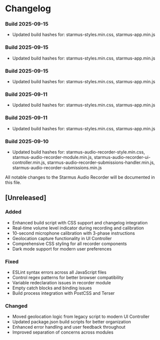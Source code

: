 # Changelog

### Build 2025-09-15
- Updated build hashes for: starmus-styles.min.css, starmus-app.min.js

### Build 2025-09-15

- Updated build hashes for: starmus-styles.min.css, starmus-app.min.js

### Build 2025-09-15

- Updated build hashes for: starmus-styles.min.css, starmus-app.min.js

### Build 2025-09-11

- Updated build hashes for: starmus-styles.min.css, starmus-app.min.js

### Build 2025-09-11

- Updated build hashes for: starmus-styles.min.css, starmus-app.min.js

### Build 2025-09-10

- Updated build hashes for: starmus-audio-recorder-style.min.css, starmus-audio-recorder-module.min.js, starmus-audio-recorder-ui-controller.min.js, starmus-audio-recorder-submissions-handler.min.js, starmus-audio-recorder-submissions.min.js

All notable changes to the Starmus Audio Recorder will be documented in this file.

## [Unreleased]

### Added

- Enhanced build script with CSS support and changelog integration
- Real-time volume level indicator during recording and calibration
- 10-second microphone calibration with 3-phase instructions
- Geolocation capture functionality in UI Controller
- Comprehensive CSS styling for all recorder components
- Dark mode support for modern user preferences

### Fixed

- ESLint syntax errors across all JavaScript files
- Control regex patterns for better browser compatibility
- Variable redeclaration issues in recorder module
- Empty catch blocks and binding issues
- Build process integration with PostCSS and Terser

### Changed

- Moved geolocation logic from legacy script to modern UI Controller
- Updated package.json build scripts for better organization
- Enhanced error handling and user feedback throughout
- Improved separation of concerns across modules
